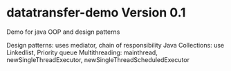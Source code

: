 # datatransfer-demo Version 0.1
 Demo for java OOP and design patterns

Design patterns: uses mediator, chain of responsibility
Java Collections: use Linkedlist, Priority queue
Multithreading: mainthread, newSingleThreadExecutor, newSingleThreadScheduledExecutor